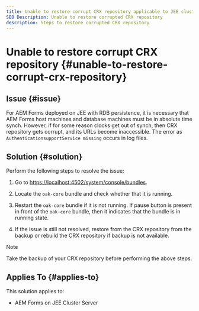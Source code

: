 ```yaml
---
title: Unable to restore corrupt CRX repository applicable to JEE cluster server
SEO Description: Unable to restore corrupted CRX repository 
description: Steps to restore corrupted CRX repository 
---
```

# Unable to restore corrupt CRX repository {#unable-to-restore-corrupt-crx-repository}

## Issue {#issue}

For AEM Forms deployed on JEE with RDB persistence, it is necessary that AEM Forms host machines and database machines must be in absolute time synch. However, if for some reason clocks get out of synch, then CRX repository gets corrupt, and its URLs become inaccessible. The error as `AuthenticationsupportService missing` occurs in log files. 

## Solution {#solution}

Perform the following steps to resolve the issue:
1. Go to  [https://localhost:4502/system/console/bundles](http://localhost:4502/system/console/bundles). 

1. Locate the `oak-core` bundle and check whether that it is running. 

1. Restart the `oak-core` bundle if it is not running. If pause button is present in front of the `oak-core` bundle, then it indicates that the bundle is in running state. 

1. If the issue is still not resolved, restore from the CRX repository from the backup or rebuild the CRX repository if backup is not available. 

>[!Note]
>
> Take the backup of your CRX repository before performing the above steps.

## Applies To {#applies-to}

This solution applies to:

* AEM Forms on JEE Cluster Server


